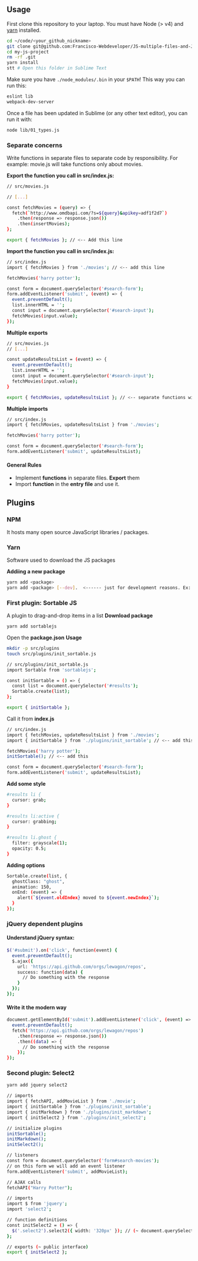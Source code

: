 ## Usage

First clone this repository to your laptop. You must have Node (> v4) and [yarn](https://yarnpkg.com/lang/en/docs/install/) installed.

```bash
cd ~/code/<your_github_nickname>
git clone git@github.com:Francisco-Webdeveloper/JS-multiple-files-and-JS-plugins-Demo.git
cd my-js-project
rm -rf .git
yarn install
stt # Open this folder in Sublime Text
```

Make sure you have `./node_modules/.bin` in your `$PATH`! This way you can run this:

```bash
eslint lib
webpack-dev-server
```

Once a file has been updated in Sublime (or any other text editor), you can run it with:

```bash
node lib/01_types.js
```

### Separate concerns

Write functions in separate files to separate code by responsibility. For example: movie.js will take functions only about movies.

**Export the function you call in src/index.js:**
```bash
// src/movies.js

// [...]

const fetchMovies = (query) => {
  fetch(`http://www.omdbapi.com/?s=${query}&apikey=adf1f2d7`)
    .then(response => response.json())
    .then(insertMovies);
};

export { fetchMovies }; // <-- Add this line
```
**Import the function you call in src/index.js:**
```bash
// src/index.js
import { fetchMovies } from './movies'; // <-- add this line

fetchMovies('harry potter');

const form = document.querySelector('#search-form');
form.addEventListener('submit', (event) => {
  event.preventDefault();
  list.innerHTML = '';
  const input = document.querySelector('#search-input');
  fetchMovies(input.value);
});
```
**Multiple exports**
```bash
// src/movies.js
// [...]

const updateResultsList = (event) => {
  event.preventDefault();
  list.innerHTML = '';
  const input = document.querySelector('#search-input');
  fetchMovies(input.value);
}

export { fetchMovies, updateResultsList }; // <-- separate functions with a coma
```
**Multiple imports**
```bash
// src/index.js
import { fetchMovies, updateResultsList } from './movies';

fetchMovies('harry potter');

const form = document.querySelector('#search-form');
form.addEventListener('submit', updateResultsList);
```

#### General Rules
* Implement **functions** in separate files. **Export** them
* Import **function** in the **entry file** and use it.

## Plugins

### NPM
It hosts many open source JavaScript libraries / packages.

### Yarn
Software used to download the JS packages

**Addiing a new package**
```bash
yarn add <package>
yarn add <package> [--dev].  <------ just for development reasons. Ex: Eslint
```

### First plugin: Sortable JS
A plugin to drag-and-drop items in a list
**Download package**
```bash
yarn add sortablejs
```
Open the **package.json**
**Usage**
```bash
mkdir -p src/plugins
touch src/plugins/init_sortable.js
```
```bash
// src/plugins/init_sortable.js
import Sortable from 'sortablejs';

const initSortable = () => {
  const list = document.querySelector('#results');
  Sortable.create(list);
};

export { initSortable };
```
Call it from **index.js**
```bash
// src/index.js
import { fetchMovies, updateResultsList } from './movies';
import { initSortable } from './plugins/init_sortable'; // <-- add this

fetchMovies('harry potter');
initSortable(); // <-- add this

const form = document.querySelector('#search-form');
form.addEventListener('submit', updateResultsList);
```
**Add some style**
```bash
#results li {
  cursor: grab;
}

#results li:active {
  cursor: grabbing;
}

#results li.ghost {
  filter: grayscale(1);
  opacity: 0.5;
}
```
**Adding options**
```bash
Sortable.create(list, {
  ghostClass: "ghost",
  animation: 150,
  onEnd: (event) => {
    alert(`${event.oldIndex} moved to ${event.newIndex}`);
  }
});
```  

### jQuery dependent plugins
#### Understand jQuery syntax:
```bash
$('#submit').on('click', function(event) {
  event.preventDefault();
  $.ajax({
    url: 'https://api.github.com/orgs/lewagon/repos',
    success: function(data) {
      // Do something with the response
    }
  });
});
```
#### Write it the modern way
```bash
document.getElementById('submit').addEventListener('click', (event) => {
  event.preventDefault();
  fetch('https://api.github.com/orgs/lewagon/repos')
    .then(response => response.json())
    .then((data) => {
      // Do something with the response
    });
});
```
### Second plugin: Select2
```bash
yarn add jquery select2
```
```bash
// imports
import { fetchAPI, addMovieList } from './movie';
import { initSortable } from './plugins/init_sortable';
import { initMarkdown } from './plugins/init_markdown';
import { initSelect2 } from './plugins/init_select2';

// initialize plugins
initSortable();
initMarkdown();
initSelect2();

// listeners
const form = document.querySelector('form#search-movies');
// on this form we will add an event listener
form.addEventListener('submit', addMovieList);

// AJAX calls
fetchAPI("Harry Potter");
```

```bash
// imports
import $ from 'jquery';
import 'select2';

// function definitions
const initSelect2 = () => {
  $('.select2').select2({ width: '320px' }); // (~ document.querySelectorAll)
};

// exports (~ public interface)
export { initSelect2 };
```
